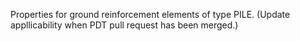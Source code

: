 Properties for ground reinforcement elements of type PILE. (Update appllicability when PDT pull request has been merged.)
